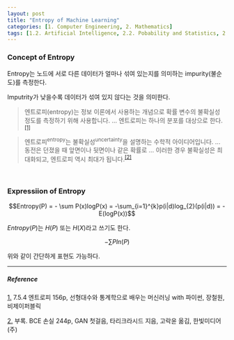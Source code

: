 ```yaml
---
layout: post
title: "Entropy of Machine Learning"
categories: [1. Computer Engineering, 2. Mathematics]
tags: [1.2. Artificial Intelligence, 2.2. Pobability and Statistics, 2.2. Pobability and Statistics]
---
```


### **Concept of Entropy**

Entropy는 노드에 서로 다른 데이터가 얼마나 섞여 있는지를 의미하는 impurity(불순도)를 측정한다.

Imputrity가 낮을수록 데이터가 섞여 있지 않다는 것을 의미한다.

> 엔트로피(entropy)는 정보 이론에서 사용하는 개념으로 확률 변수의 불확실성 정도를 측정하기 위해 사용합니다. ... 엔트로피는 하나의 분포를 대상으로 한다.<sup><a href="#footnote_1_1" name="footnote_1_2">[1]</a></sup>

>엔트로피<sup>entropy</sup>는 불확실성<sup>uncertainty</sup>을 설명하는 수학적 아이디어입니다. ... 동전은 던졌을 때 앞면이나 뒷면이나 같은 확률로 ... 이러한 경우 불확실성은 최대화되고, 엔트로피 역시 최대가 됩니다.<sup><a href="#footnote_2_1" name="footnote_2_2">[2]</a></sup>

<br/>

### **Expressiion of Entropy**

$$Entropy(P) = - \sum P(x)logP(x) = -\sum_{i=1}^{k}p(i|d)log_{2}(p(i|d)) = -E(logP(x))$$

$Entropy(P)$는  $H(P)$ 또는 $H(X)$라고 쓰기도 한다.

$$-\sum Pln(P)$$

위와 같이 간단하게 표현도 가능하다.

---

##### Reference

<a href="#footnote_1_2" name="footnote_1_1">1.</a> 7.5.4 엔트로피 156p, 선형대수와 통계학으로 배우는 머신러닝 with 파이썬, 장철원, 비제이퍼블릭

<a href="#footnote_2_2" name="footnote_2_1">2.</a> 부록. BCE 손실 244p, GAN 첫걸음, 타리크라시드 지음, 고락윤 옮김, 한빛미디어(주)